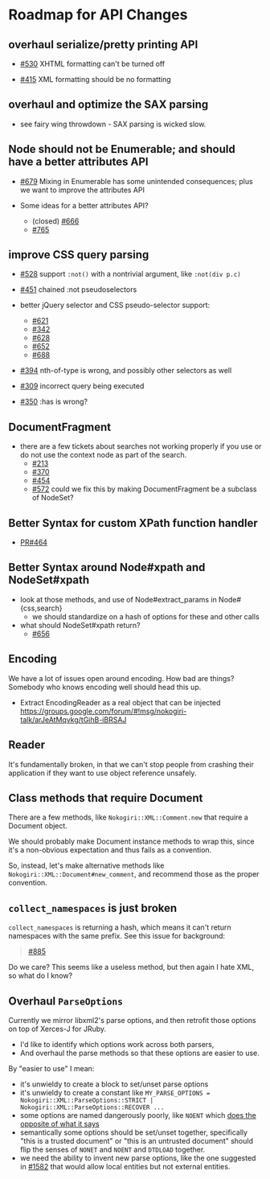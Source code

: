 # Roadmap for API Changes

## overhaul serialize/pretty printing API

* [#530](https://github.com/sparklemotion/nokogiri/issues/530)
  XHTML formatting can't be turned off

* [#415](https://github.com/sparklemotion/nokogiri/issues/415)
  XML formatting should be no formatting


## overhaul and optimize the SAX parsing

* see fairy wing throwdown - SAX parsing is wicked slow.


## Node should not be Enumerable; and should have a better attributes API

* [#679](https://github.com/sparklemotion/nokogiri/issues/679)
  Mixing in Enumerable has some unintended consequences; plus we want to improve the attributes API

* Some ideas for a better attributes API?
  * (closed) [#666](https://github.com/sparklemotion/nokogiri/issues/666)
  * [#765](https://github.com/sparklemotion/nokogiri/issues/765)


## improve CSS query parsing

* [#528](https://github.com/sparklemotion/nokogiri/issues/528)
  support `:not()` with a nontrivial argument, like `:not(div p.c)`

* [#451](https://github.com/sparklemotion/nokogiri/issues/451)
  chained :not pseudoselectors

* better jQuery selector and CSS pseudo-selector support:
  * [#621](https://github.com/sparklemotion/nokogiri/issues/621)
  * [#342](https://github.com/sparklemotion/nokogiri/issues/342)
  * [#628](https://github.com/sparklemotion/nokogiri/issues/628)
  * [#652](https://github.com/sparklemotion/nokogiri/issues/652)
  * [#688](https://github.com/sparklemotion/nokogiri/issues/688)

* [#394](https://github.com/sparklemotion/nokogiri/issues/394)
  nth-of-type is wrong, and possibly other selectors as well

* [#309](https://github.com/sparklemotion/nokogiri/issues/309)
  incorrect query being executed

* [#350](https://github.com/sparklemotion/nokogiri/issues/350)
  :has is wrong?


## DocumentFragment

* there are a few tickets about searches not working properly if you
  use or do not use the context node as part of the search.
  - [#213](https://github.com/sparklemotion/nokogiri/issues/213)
  - [#370](https://github.com/sparklemotion/nokogiri/issues/370)
  - [#454](https://github.com/sparklemotion/nokogiri/issues/454)
  - [#572](https://github.com/sparklemotion/nokogiri/issues/572)
  could we fix this by making DocumentFragment be a subclass of NodeSet?


## Better Syntax for custom XPath function handler

* [PR#464](https://github.com/sparklemotion/nokogiri/issues/464)


## Better Syntax around Node#xpath and NodeSet#xpath

* look at those methods, and use of Node#extract_params in Node#{css,search}
  * we should standardize on a hash of options for these and other calls
* what should NodeSet#xpath return?
  * [#656](https://github.com/sparklemotion/nokogiri/issues/656)

## Encoding

We have a lot of issues open around encoding. How bad are things?
Somebody who knows encoding well should head this up.

* Extract EncodingReader as a real object that can be injected
  https://groups.google.com/forum/#!msg/nokogiri-talk/arJeAtMqvkg/tGihB-iBRSAJ


## Reader

It's fundamentally broken, in that we can't stop people from crashing
their application if they want to use object reference unsafely.


## Class methods that require Document

There are a few methods, like `Nokogiri::XML::Comment.new` that
require a Document object.

We should probably make Document instance methods to wrap this, since
it's a non-obvious expectation and thus fails as a convention.

So, instead, let's make alternative methods like
`Nokogiri::XML::Document#new_comment`, and recommend those as the
proper convention.


## `collect_namespaces` is just broken

`collect_namespaces` is returning a hash, which means it can't return
namespaces with the same prefix. See this issue for background:

> [#885](https://github.com/sparklemotion/nokogiri/issues/885)

Do we care? This seems like a useless method, but then again I hate
XML, so what do I know?


## Overhaul `ParseOptions`

Currently we mirror libxml2's parse options, and then retrofit those options on top of Xerces-J for JRuby.

* I'd like to identify which options work across both parsers,
* And overhaul the parse methods so that these options are easier to use.

By "easier to use" I mean:

* it's unwieldy to create a block to set/unset parse options
* it's unwieldy to create a constant like `MY_PARSE_OPTIONS = Nokogiri::XML::ParseOptions::STRICT | Nokogiri::XML::ParseOptions::RECOVER ...`
* some options are named dangerously poorly, like `NOENT` which [does the opposite of what it says](https://github.com/sparklemotion/nokogiri/issues/1582#issuecomment-562180275)
* semantically some options should be set/unset together, specifically "this is a trusted document" or "this is an untrusted document" should flip the senses of `NONET` and `NOENT` and `DTDLOAD` together.
* we need the ability to invent new parse options, like the one suggested in [#1582](https://github.com/sparklemotion/nokogiri/issues/1582) that would allow local entities but not external entities.
